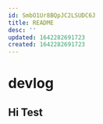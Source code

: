 ```yaml
---
id: SmbO1Ur8BQpJC2LSUDC6J
title: README
desc: ''
updated: 1642282691723
created: 1642282691723
---
```

# devlog

## Hi Test
